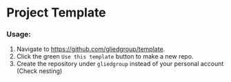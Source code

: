 # Project Template

### Usage:

1. Navigate to https://github.com/gliedgroup/template. 
2. Click the green `Use this template` button to make a new repo. 
3. Create the repository under `gliedgroup` instead of your personal account (Check nesting) 

